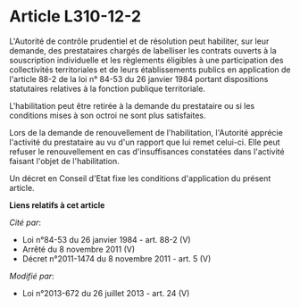 # Article L310-12-2

L'Autorité de contrôle prudentiel et de résolution peut habiliter, sur leur demande, des prestataires chargés de labelliser
les contrats ouverts à la souscription individuelle et les règlements éligibles à une participation des collectivités
territoriales et de leurs établissements publics en application de l'article 88-2 de la loi n° 84-53 du 26 janvier 1984
portant dispositions statutaires relatives à la fonction publique territoriale. 

L'habilitation peut être retirée à la demande du prestataire ou si les conditions mises à son octroi ne sont plus
satisfaites. 

Lors de la demande de renouvellement de l'habilitation, l'Autorité apprécie l'activité du prestataire au vu d'un rapport que
lui remet celui-ci. Elle peut refuser le renouvellement en cas d'insuffisances constatées dans l'activité faisant l'objet de
l'habilitation. 

Un décret en Conseil d'Etat fixe les conditions d'application du présent article.

**Liens relatifs à cet article**

_Cité par_:

  - Loi n°84-53 du 26 janvier 1984 - art. 88-2 (V)
  - Arrêté du 8 novembre 2011 (V)
  - Décret n°2011-1474 du 8 novembre 2011 - art. 5 (V)

_Modifié par_:

  - Loi n°2013-672 du 26 juillet 2013 - art. 24 (V)
